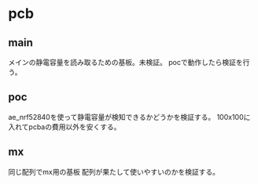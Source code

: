 # pcb 

## main

メインの静電容量を読み取るための基板。未検証。
pocで動作したら検証を行う。


## poc

ae_nrf52840を使って静電容量が検知できるかどうかを検証する。
100x100に入れてpcbaの費用以外を安くする。

## mx

同じ配列でmx用の基板
配列が果たして使いやすいのかを検証する。